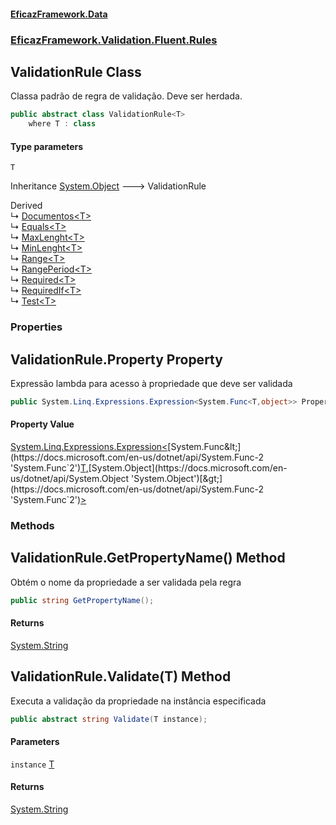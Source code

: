 #### [EficazFramework.Data](EficazFrameworkData.md 'EficazFramework Data')
### [EficazFramework.Validation.Fluent.Rules](EficazFrameworkData.md#EficazFramework.Validation.Fluent.Rules 'EficazFramework.Validation.Fluent.Rules')

## ValidationRule<T> Class

Classa padrão de regra de validação. Deve ser herdada.

```csharp
public abstract class ValidationRule<T>
    where T : class
```
#### Type parameters

<a name='EficazFramework.Validation.Fluent.Rules.ValidationRule_T_.T'></a>

`T`

Inheritance [System.Object](https://docs.microsoft.com/en-us/dotnet/api/System.Object 'System.Object') &#129106; ValidationRule<T>

Derived  
&#8627; [Documentos&lt;T&gt;](EficazFramework.Validation.Fluent.Rules/Documentos_T_.md 'EficazFramework.Validation.Fluent.Rules.Documentos<T>')  
&#8627; [Equals&lt;T&gt;](EficazFramework.Validation.Fluent.Rules/Equals_T_.md 'EficazFramework.Validation.Fluent.Rules.Equals<T>')  
&#8627; [MaxLenght&lt;T&gt;](EficazFramework.Validation.Fluent.Rules/MaxLenght_T_.md 'EficazFramework.Validation.Fluent.Rules.MaxLenght<T>')  
&#8627; [MinLenght&lt;T&gt;](EficazFramework.Validation.Fluent.Rules/MinLenght_T_.md 'EficazFramework.Validation.Fluent.Rules.MinLenght<T>')  
&#8627; [Range&lt;T&gt;](EficazFramework.Validation.Fluent.Rules/Range_T_.md 'EficazFramework.Validation.Fluent.Rules.Range<T>')  
&#8627; [RangePeriod&lt;T&gt;](EficazFramework.Validation.Fluent.Rules/RangePeriod_T_.md 'EficazFramework.Validation.Fluent.Rules.RangePeriod<T>')  
&#8627; [Required&lt;T&gt;](EficazFramework.Validation.Fluent.Rules/Required_T_.md 'EficazFramework.Validation.Fluent.Rules.Required<T>')  
&#8627; [RequiredIf&lt;T&gt;](EficazFramework.Validation.Fluent.Rules/RequiredIf_T_.md 'EficazFramework.Validation.Fluent.Rules.RequiredIf<T>')  
&#8627; [Test&lt;T&gt;](EficazFramework.Validation.Fluent.Rules/Test_T_.md 'EficazFramework.Validation.Fluent.Rules.Test<T>')
### Properties

<a name='EficazFramework.Validation.Fluent.Rules.ValidationRule_T_.Property'></a>

## ValidationRule<T>.Property Property

Expressão lambda para acesso à propriedade que deve ser validada

```csharp
public System.Linq.Expressions.Expression<System.Func<T,object>> Property { get; set; }
```

#### Property Value
[System.Linq.Expressions.Expression&lt;](https://docs.microsoft.com/en-us/dotnet/api/System.Linq.Expressions.Expression-1 'System.Linq.Expressions.Expression`1')[System.Func&lt;](https://docs.microsoft.com/en-us/dotnet/api/System.Func-2 'System.Func`2')[T](EficazFramework.Validation.Fluent.Rules/ValidationRule_T_.md#EficazFramework.Validation.Fluent.Rules.ValidationRule_T_.T 'EficazFramework.Validation.Fluent.Rules.ValidationRule<T>.T')[,](https://docs.microsoft.com/en-us/dotnet/api/System.Func-2 'System.Func`2')[System.Object](https://docs.microsoft.com/en-us/dotnet/api/System.Object 'System.Object')[&gt;](https://docs.microsoft.com/en-us/dotnet/api/System.Func-2 'System.Func`2')[&gt;](https://docs.microsoft.com/en-us/dotnet/api/System.Linq.Expressions.Expression-1 'System.Linq.Expressions.Expression`1')
### Methods

<a name='EficazFramework.Validation.Fluent.Rules.ValidationRule_T_.GetPropertyName()'></a>

## ValidationRule<T>.GetPropertyName() Method

Obtém o nome da propriedade a ser validada pela regra

```csharp
public string GetPropertyName();
```

#### Returns
[System.String](https://docs.microsoft.com/en-us/dotnet/api/System.String 'System.String')

<a name='EficazFramework.Validation.Fluent.Rules.ValidationRule_T_.Validate(T)'></a>

## ValidationRule<T>.Validate(T) Method

Executa a validação da propriedade na instância especificada

```csharp
public abstract string Validate(T instance);
```
#### Parameters

<a name='EficazFramework.Validation.Fluent.Rules.ValidationRule_T_.Validate(T).instance'></a>

`instance` [T](EficazFramework.Validation.Fluent.Rules/ValidationRule_T_.md#EficazFramework.Validation.Fluent.Rules.ValidationRule_T_.T 'EficazFramework.Validation.Fluent.Rules.ValidationRule<T>.T')

#### Returns
[System.String](https://docs.microsoft.com/en-us/dotnet/api/System.String 'System.String')